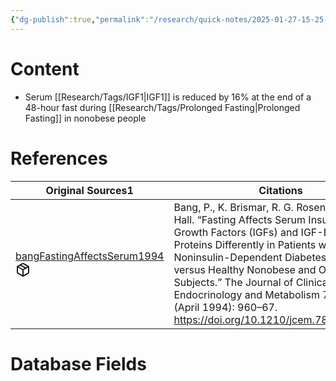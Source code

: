 ```yaml
---
{"dg-publish":true,"permalink":"/research/quick-notes/2025-01-27-15-25-06/","updated":"2025-01-28T18:54:57-05:00"}
---
```


# Content
- Serum [[Research/Tags/IGF1\|IGF1]] is reduced by 16% at the end of a 48-hour fast during [[Research/Tags/Prolonged Fasting\|Prolonged Fasting]] in nonobese people
# References
<div><table class="dataview table-view-table"><thead class="table-view-thead"><tr class="table-view-tr-header"><th class="table-view-th"><span>Original Sources</span><span class="dataview small-text">1</span></th><th class="table-view-th"><span>Citations</span></th></tr></thead><tbody class="table-view-tbody"><tr><td><span><a data-tooltip-position="top" aria-label="Research/Evidence Sources/bangFastingAffectsSerum1994.md" data-href="Research/Evidence Sources/bangFastingAffectsSerum1994.md" href="Research/Evidence Sources/bangFastingAffectsSerum1994.md" class="internal-link" target="_blank" rel="noopener nofollow" fileclass-name="Research Links">bangFastingAffectsSerum1994</a><a class="metadata-menu fileclass-icon"><svg xmlns="http://www.w3.org/2000/svg" width="24" height="24" viewBox="0 0 24 24" fill="none" stroke="currentColor" stroke-width="2" stroke-linecap="round" stroke-linejoin="round" class="svg-icon lucide-package"><path d="m7.5 4.27 9 5.15"></path><path d="M21 8a2 2 0 0 0-1-1.73l-7-4a2 2 0 0 0-2 0l-7 4A2 2 0 0 0 3 8v8a2 2 0 0 0 1 1.73l7 4a2 2 0 0 0 2 0l7-4A2 2 0 0 0 21 16Z"></path><path d="m3.3 7 8.7 5 8.7-5"></path><path d="M12 22V12"></path></svg></a></span></td><td><span>Bang, P., K. Brismar, R. G. Rosenfeld, and K. Hall. “Fasting Affects Serum Insulin-like Growth Factors (IGFs) and IGF-Binding Proteins Differently in Patients with Noninsulin-Dependent Diabetes Mellitus versus Healthy Nonobese and Obese Subjects.” The Journal of Clinical Endocrinology and Metabolism 78, no. 4 (April 1994): 960–67. <a rel="noopener nofollow" class="external-link" href="https://doi.org/10.1210/jcem.78.4.7512573" target="_blank">https://doi.org/10.1210/jcem.78.4.7512573</a>.</span></td></tr></tbody></table></div>

# Database Fields
